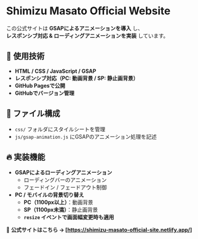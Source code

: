 # Shimizu Masato Official Website

この公式サイトは **GSAPによるアニメーションを導入** し、  
**レスポンシブ対応 & ローディングアニメーションを実装** しています。

## 🎨 使用技術
- **HTML / CSS / JavaScript / GSAP**
- **レスポンシブ対応（PC: 動画背景 / SP: 静止画背景）**
- **GitHub Pagesで公開**
- **GitHubでバージョン管理**

## 🚀 ファイル構成
- `css/` フォルダにスタイルシートを管理
- `js/gsap-animation.js` にGSAPのアニメーション処理を記述

## 🔥 実装機能
- **GSAPによるローディングアニメーション**
  - ローディングバーのアニメーション
  - フェードイン / フェードアウト制御
- **PC / モバイルの背景切り替え**
  - **PC（1100px以上）**：動画背景
  - **SP（1100px未満）**：静止画背景
  - **`resize` イベントで画面幅変更時も適用**

📌 **公式サイトはこちら → [https://shimizu-masato-official-site.netlify.app/]**

